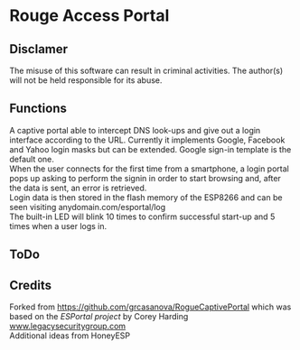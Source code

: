 # Rouge Access Portal
## Disclamer
The misuse of this software can result in criminal activities. The author(s) will not be held responsible for its abuse.
## Functions
A captive portal able to intercept DNS look-ups and give out a login interface according to the URL. Currently it implements Google, Facebook and Yahoo login masks but can be extended. Google sign-in template is the default one.<br>
When the user connects for the first time from a smartphone, a login portal pops up asking to perform the signin in order to start browsing and, after the data is sent, an error is retrieved.<br>
Login data is then stored in the flash memory of the ESP8266 and can be seen visiting anydomain.com/esportal/log<br>
The built-in LED will blink 10 times to confirm successful start-up and 5 times when a user logs in.

## ToDo



## Credits
Forked from https://github.com/grcasanova/RogueCaptivePortal which was based on the *ESPortal project* by Corey Harding www.legacysecuritygroup.com<br>
Additional ideas from HoneyESP

